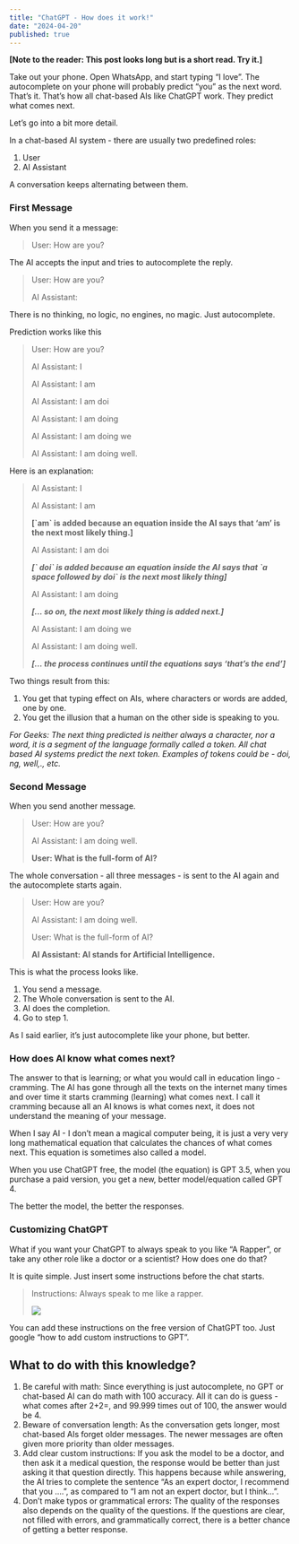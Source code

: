 ```yaml
---
title: "ChatGPT - How does it work!"
date: "2024-04-20"
published: true
---
```


**\[Note to the reader: This post looks long but is a short read. Try it.\]**

Take out your phone. Open WhatsApp, and start typing “I love”. The autocomplete on your phone will probably predict “you” as the next word. That’s it. That’s how all chat-based AIs like ChatGPT work. They predict what comes next.

Let’s go into a bit more detail.

In a chat-based AI system - there are usually two predefined roles:

1.  User
2.  AI Assistant

A conversation keeps alternating between them.

### First Message

When you send it a message:

> User: How are you?

The AI accepts the input and tries to autocomplete the reply.

> User: How are you?
>
> AI Assistant: <autocompletes here>

There is no thinking, no logic, no engines, no magic. Just autocomplete.

Prediction works like this

> User: How are you?
>
> AI Assistant: I
>
> AI Assistant: I am
>
> AI Assistant: I am doi
>
> AI Assistant: I am doing
>
> AI Assistant: I am doing we
>
> AI Assistant: I am doing well.

Here is an explanation:

> AI Assistant: I
>
> AI Assistant: I am
>
> **\[\`am\` is added because an equation inside the AI says that ‘am’ is the next most likely thing.\]**
>
> AI Assistant: I am doi
>
> _**\[\` doi\` is added because an equation inside the AI says that \`a space followed by doi\` is the next most likely thing\]**_
>
> AI Assistant: I am doing
>
> _**\[… so on, the next most likely thing is added next.\]**_
>
> AI Assistant: I am doing we
>
> AI Assistant: I am doing well.
>
> _**\[… the process continues until the equations says ‘that’s the end’\]**_

Two things result from this:

1.  You get that typing effect on AIs, where characters or words are added, one by one.
2.  You get the illusion that a human on the other side is speaking to you.

_For Geeks: The next thing predicted is neither always a character, nor a word, it is a segment of the language formally called a token. All chat based AI systems predict the next token. Examples of tokens could be - doi, ng, well,., etc._

### Second Message

When you send another message.

> User: How are you?
>
> AI Assistant: I am doing well.
>
> **User: What is the full-form of AI?**

The whole conversation - all three messages - is sent to the AI again and the autocomplete starts again.

> User: How are you?
>
> AI Assistant: I am doing well.
>
> User: What is the full-form of AI?
>
> **AI Assistant: AI stands for Artificial Intelligence.**

This is what the process looks like.

1.  You send a message.
2.  The Whole conversation is sent to the AI.
3.  AI does the completion.
4.  Go to step 1.

As I said earlier, it’s just autocomplete like your phone, but better.

### How does AI know what comes next?

The answer to that is learning; or what you would call in education lingo - cramming. The AI has gone through all the texts on the internet many times and over time it starts cramming (learning) what comes next. I call it cramming because all an AI knows is what comes next, it does not understand the meaning of your message.

When I say AI - I don’t mean a magical computer being, it is just a very very long mathematical equation that calculates the chances of what comes next. This equation is sometimes also called a model.

When you use ChatGPT free, the model (the equation) is GPT 3.5, when you purchase a paid version, you get a new, better model/equation called GPT 4.

The better the model, the better the responses.

### Customizing ChatGPT

What if you want your ChatGPT to always speak to you like “A Rapper”, or take any other role like a doctor or a scientist? How does one do that?

It is quite simple. Just insert some instructions before the chat starts.

> Instructions: Always speak to me like a rapper.
>
> ![](https://substackcdn.com/image/fetch/f_auto,q_auto:good,fl_progressive:steep/https%3A%2F%2Fsubstack-post-media.s3.amazonaws.com%2Fpublic%2Fimages%2F4e0722ca-b815-401e-8e6f-74b9b6ec09c5_498x710.png)

You can add these instructions on the free version of ChatGPT too. Just google “how to add custom instructions to GPT”.

## What to do with this knowledge?

1.  Be careful with math: Since everything is just autocomplete, no GPT or chat-based AI can do math with 100 accuracy. All it can do is guess - what comes after 2+2=, and 99.999 times out of 100, the answer would be 4.
2.  Beware of conversation length: As the conversation gets longer, most chat-based AIs forget older messages. The newer messages are often given more priority than older messages.
3.  Add clear custom instructions: If you ask the model to be a doctor, and then ask it a medical question, the response would be better than just asking it that question directly. This happens because while answering, the AI tries to complete the sentence “As an expert doctor, I recommend that you ….”, as compared to “I am not an expert doctor, but I think…”.
4.  Don’t make typos or grammatical errors: The quality of the responses also depends on the quality of the questions. If the questions are clear, not filled with errors, and grammatically correct, there is a better chance of getting a better response.
